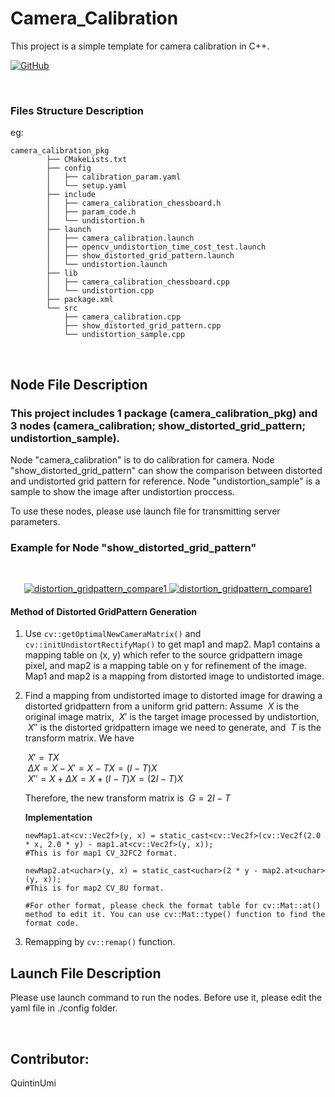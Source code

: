 # Camera_Calibration

This project is a simple template for camera calibration in C++.

[![GitHub](https://img.shields.io/badge/dynamic/json?url=https%3A%2F%2Fapi.swo.moe%2Fstats%2Fgithub%2FQuintinUmi&query=count&color=181717&label=GitHub&labelColor=282c34&logo=github&suffix=+follows&cacheSeconds=3600)](https://github.com/QuintinUmi)


<br />


### Files Structure Description
eg:

```
camera_calibration_pkg
        ├── CMakeLists.txt
        ├── config
        │   ├── calibration_param.yaml
        │   └── setup.yaml
        ├── include
        │   ├── camera_calibration_chessboard.h
        │   ├── param_code.h
        │   └── undistortion.h
        ├── launch
        │   ├── camera_calibration.launch
        │   ├── opencv_undistortion_time_cost_test.launch
        │   ├── show_distorted_grid_pattern.launch
        │   └── undistortion.launch
        ├── lib
        │   ├── camera_calibration_chessboard.cpp
        │   └── undistortion.cpp
        ├── package.xml
        └── src
            ├── camera_calibration.cpp
            ├── show_distorted_grid_pattern.cpp
            └── undistortion_sample.cpp
```

<br />

## Node File Description

### This project includes 1 package (camera_calibration_pkg) and 3 nodes (camera_calibration; show_distorted_grid_pattern; undistortion_sample).

Node "camera_calibration" is to do calibration for camera.
Node "show_distorted_grid_pattern" can show the comparison between distorted and undistorted grid pattern for reference.
Node "undistortion_sample" is a sample to show the image after undistortion proccess.

To use these nodes, please use launch file for transmitting server parameters.

### Example for Node "show_distorted_grid_pattern"

<br />
<p align="center">
        <a href="https://github.com/QuintinUmi/camera_calibration/">
            <img src="https://github.com/QuintinUmi/camera_calibration/blob/main/src/camera_calibration_pkg/config/distortion_gridpattern_compare1.png?raw=true" alt="distortion_gridpattern_compare1"/>
            <img src="https://github.com/QuintinUmi/camera_calibration/blob/main/src/camera_calibration_pkg/config/distortion_gridpattern_compare2.png?raw=true" alt="distortion_gridpattern_compare1"/>     
        </a>
</p>

#### Method of Distorted GridPattern Generation

1. Use ```cv::getOptimalNewCameraMatrix()``` and ```cv::initUndistortRectifyMap()``` to get map1 and map2. Map1 contains a mapping table on (x, y) which refer to the source gridpattern image pixel, and map2 is a mapping table on y for refinement of the image. Map1 and map2 is a mapping from distorted image to undistorted image.
2. Find a mapping from undistorted image to distorted image for drawing a distorted gridpattern from a uniform grid pattern:
   Assume $\ X$ is the original image matrix, $\ X'$ is the target image processed by undistortion, $\ X''$ is the distorted gridpattern image we need to generate, and $\ T$ is the transform matrix. We have

   $\ X' = TX$  
   $\ ΔX = X - X' = X - TX = (I - T)X$  
   $\ X'' = X + ΔX = X + (I - T)X = (2I - T)X$  

   Therefore, the new transform matrix is $\ G = 2I - T$
   
   **Implementation**
   ```
   newMap1.at<cv::Vec2f>(y, x) = static_cast<cv::Vec2f>(cv::Vec2f(2.0 * x, 2.0 * y) - map1.at<cv::Vec2f>(y, x));
   #This is for map1 CV_32FC2 format.

   newMap2.at<uchar>(y, x) = static_cast<uchar>(2 * y - map2.at<uchar>(y, x));
   #This is for map2 CV_8U format.

   #For other format, please check the format table for cv::Mat::at() method to edit it. You can use cv::Mat::type() function to find the format code. 
   ```
   

4. Remapping by ```cv::remap()``` function.

## Launch File Description

Please use launch command to run the nodes. Before use it, please edit the yaml file in ./config folder.

<br />

## Contributor:   
QuintinUmi


